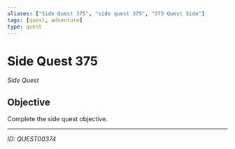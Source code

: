 ```yaml
---
aliases: ["Side Quest 375", "side quest 375", "375 Quest Side"]
tags: [quest, adventure]
type: quest
---
```


# Side Quest 375

*Side Quest*

## Objective
Complete the side quest objective.

---
*ID: QUEST00374*